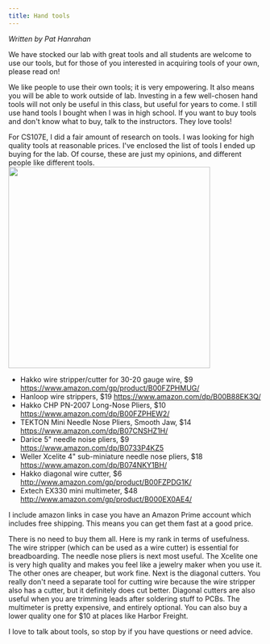```yaml
---
title: Hand tools
---
```


_Written by Pat Hanrahan_

We have stocked our lab with great tools and all students are welcome to use our tools, but for those of you interested in acquiring tools of your own, please read on! 

We like people to use their own tools; it is very empowering. It also means you will be able to work outside of lab. Investing in a few well-chosen hand tools will not only be useful in this
class, but useful for years to come. I still use hand tools I bought
when I was in high school.  If you want to buy tools and don't know what to buy, talk to the instructors. They love tools!  

For CS107E, I did a fair amount of research on
tools. I was looking for high quality tools at reasonable prices.
I've enclosed the list of tools I ended up buying for the lab. Of
course, these are just my opinions, and different people like
different tools. 
<img src="../images/tools.jpg" width="400">
- Hakko wire stripper/cutter for 30-20 gauge wire, $9 <https://www.amazon.com/gp/product/B00FZPHMUG/>
- Hanloop wire strippers, $19 <https://www.amazon.com/dp/B00B88EK3Q/>
- Hakko CHP PN-2007 Long-Nose Pliers, $10 <https://www.amazon.com/dp/B00FZPHEW2/>
- TEKTON Mini Needle Nose Pliers, Smooth Jaw, $14 <https://www.amazon.com/dp/B07CNSHZ1H/>
- Darice 5" needle noise pliers, $9 <https://www.amazon.com/dp/B0733P4KZ5>
- Weller Xcelite 4" sub-miniature needle nose pliers, $18 <https://www.amazon.com/dp/B074NKY1BH/>
- Hakko diagonal wire cutter, $6 <http://www.amazon.com/gp/product/B00FZPDG1K/>
- Extech EX330 mini multimeter, $48 <http://www.amazon.com/gp/product/B000EX0AE4/>

I include amazon links in case you have an Amazon Prime account which includes free shipping. This means you can get them fast at a good price. 

There is no need to buy them all. Here is my rank in terms of usefulness.
The wire stripper (which can be used as a wire cutter)
is essential for breadboarding.
The needle nose pliers is next most useful. 
The Xcelite one is very high quality and makes you feel
like a jewelry maker when you use it. The other ones are cheaper,
but work fine. Next is the diagonal cutters. You really don't
need a separate tool for cutting wire because the wire stripper also has
a cutter, but it definitely does cut better. Diagonal cutters are
also useful when you are trimming leads after soldering stuff to
PCBs. The multimeter is pretty expensive, and entirely optional.
You can also buy a lower quality one for $10 at places like Harbor
Freight.

I love to talk about tools, so stop by if you
have questions or need advice.

